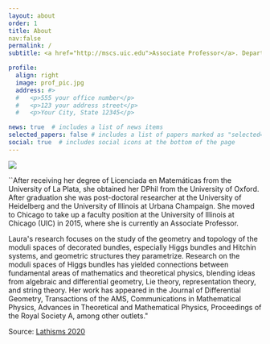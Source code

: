 ```yaml
---
layout: about
order: 1
title: About
nav:false
permalink: /
subtitle: <a href="http://mscs.uic.edu">Associate Professor</a>. Department of Mathematics, Statistics, and Computer Science, University of Illinois Chicago

profile:
  align: right
  image: prof_pic.jpg
  address: #>
  #   <p>555 your office number</p>
  #   <p>123 your address street</p>
  #   <p>Your City, State 12345</p>

news: true  # includes a list of news items
selected_papers: false # includes a list of papers marked as "selected={true}"
social: true  # includes social icons at the bottom of the page
---
```


![]({{site.baseurl}}/assets/schapos_website_profile.png)

``After receiving her degree of Licenciada en Matemáticas from the University of La Plata, she obtained her DPhil from the University of Oxford. After graduation she was post-doctoral researcher at the University of Heidelberg and the University of Illinois at Urbana Champaign.  She moved to Chicago to take up a faculty position at the University of Illinois at Chicago (UIC) in 2015, where she is currently an Associate Professor. 

Laura's research focuses on the study of the geometry and topology of the moduli spaces of decorated bundles, especially Higgs bundles and Hitchin systems, and geometric structures they parametrize.  Research on 
the moduli spaces of Higgs bundles has yielded connections between fundamental areas of mathematics and theoretical physics, blending ideas from algebraic and differential geometry, Lie theory, representation theory, and string theory. Her work has appeared in the Journal of Differential Geometry, Transactions of the AMS, Communications in Mathematical Physics, Advances in Theoretical and Mathematical Physics,  Proceedings of the Royal Society A, among other outlets."

Source: [Lathisms 2020](https://www.lathisms.org/calendar-2020/laura-p-schaposnik)
